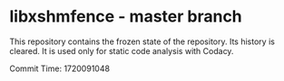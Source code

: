 # libxshmfence - master branch

This repository contains the frozen state of the repository.
Its history is cleared. It is used only for static code
analysis with Codacy.

Commit Time: 1720091048